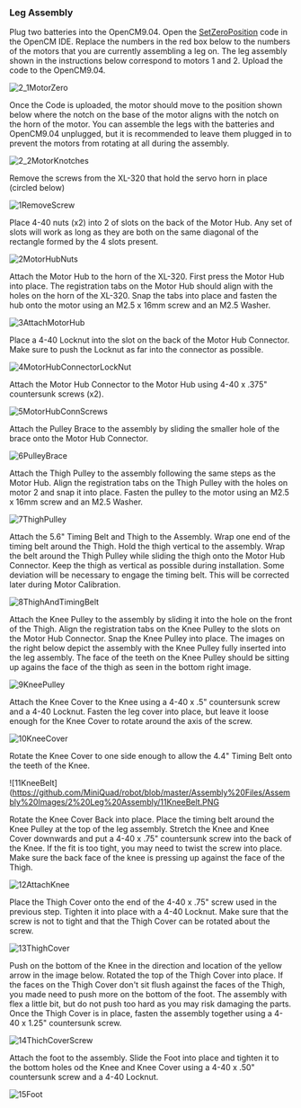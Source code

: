 ### Leg Assembly

Plug two batteries into the OpenCM9.04. Open the [SetZeroPosition](https://github.com/MiniQuad/robot/blob/master/Assembly%20Files/Assembly%20Code/SetZeroPosition.ino) code in the OpenCM IDE. Replace the numbers in the red box below to the numbers of the motors that you are currently assembling a leg on. The leg assembly shown in the instructions below correspond to motors 1 and 2. Upload the code to the OpenCM9.04. 

![2_1MotorZero](https://github.com/MiniQuad/robot/blob/master/Assembly%20Files/Assembly%20Images/2%20Leg%20Assembly/2_1MotorZero.PNG)

Once the Code is uploaded, the motor should move to the position shown below where the notch on the base of the motor aligns with the notch on the horn of the motor. You can assemble the legs with the batteries and OpenCM9.04 unplugged, but it is recommended to leave them plugged in to prevent the motors from rotating at all during the assembly.

![2_2MotorKnotches](https://github.com/MiniQuad/robot/blob/master/Assembly%20Files/Assembly%20Images/2%20Leg%20Assembly/2_2MotorKnotches.jpg)

Remove the screws from the XL-320 that hold the servo horn in place (circled below)

![1RemoveScrew](https://user-images.githubusercontent.com/69541527/90920506-6e29af00-e3b6-11ea-943d-a18cfbcd0f94.PNG)

Place 4-40 nuts (x2) into 2 of slots on the back of the Motor Hub. Any set of slots will work as long as they are both on the same diagonal of the rectangle formed by the 4 slots present.

![2MotorHubNuts](https://github.com/MiniQuad/robot/blob/master/Assembly%20Files/Assembly%20Images/2%20Leg%20Assembly/2MotorHubNuts.PNG)

Attach the Motor Hub to the horn of the XL-320. First press the Motor Hub into place. The registration tabs on the Motor Hub should align with the holes on the horn of the XL-320. Snap the tabs into place and fasten the hub onto the motor using an M2.5 x 16mm screw and an M2.5 Washer.

![3AttachMotorHub](https://github.com/MiniQuad/robot/blob/master/Assembly%20Files/Assembly%20Images/2%20Leg%20Assembly/3AttachMotorHub.PNG)

Place a 4-40 Locknut into the slot on the back of the Motor Hub Connector. Make sure to push the Locknut as far into the connector as possible.

![4MotorHubConnectorLockNut](https://github.com/MiniQuad/robot/blob/master/Assembly%20Files/Assembly%20Images/2%20Leg%20Assembly/4MotorHubConnectorLockNut.PNG)

Attach the Motor Hub Connector to the Motor Hub using 4-40 x .375" countersunk screws (x2). 

![5MotorHubConnScrews](https://github.com/MiniQuad/robot/blob/master/Assembly%20Files/Assembly%20Images/2%20Leg%20Assembly/5MotorHubConnScrews.PNG)

Attach the Pulley Brace to the assembly by sliding the smaller hole of the brace onto the Motor Hub Connector.

![6PulleyBrace](https://github.com/MiniQuad/robot/blob/master/Assembly%20Files/Assembly%20Images/2%20Leg%20Assembly/6PulleyBrace.PNG)

Attach the Thigh Pulley to the assembly following the same steps as the Motor Hub. Align the registration tabs on the Thigh Pulley with the holes on motor 2 and snap it into place. Fasten the pulley to the motor using an M2.5 x 16mm screw and an M2.5 Washer.

![7ThighPulley](https://github.com/MiniQuad/robot/blob/master/Assembly%20Files/Assembly%20Images/2%20Leg%20Assembly/7ThighPulley.PNG)

Attach the 5.6" Timing Belt and Thigh to the Assembly. Wrap one end of the timing belt around the Thigh. Hold the thigh vertical to the assembly. Wrap the belt around the Thigh Pulley while sliding the thigh onto the Motor Hub Connector. Keep the thigh as vertical as possible during installation. Some deviation will be necessary to engage the timing belt. This will be corrected later during Motor Calibration.

![8ThighAndTimingBelt](https://github.com/MiniQuad/robot/blob/master/Assembly%20Files/Assembly%20Images/2%20Leg%20Assembly/8ThighAndTimingBelt.PNG)

Attach the Knee Pulley to the assembly by sliding it into the hole on the front of the Thigh. Align the registration tabs on the Knee Pulley to the slots on the Motor Hub Connector. Snap the Knee Pulley into place. The images on the right below depict the assembly with the Knee Pulley fully inserted into the leg assembly. The face of the teeth on the Knee Pulley should be sitting up agains the face of the thigh as seen in the bottom right image. 

![9KneePulley](https://github.com/MiniQuad/robot/blob/master/Assembly%20Files/Assembly%20Images/2%20Leg%20Assembly/9KneePulley.PNG)

Attach the Knee Cover to the Knee using a 4-40 x .5" countersunk screw and a 4-40 Locknut. Fasten the leg cover into place, but leave it loose enough for the Knee Cover to rotate around the axis of the screw.

![10KneeCover](https://github.com/MiniQuad/robot/blob/master/Assembly%20Files/Assembly%20Images/2%20Leg%20Assembly/10KneeCover.PNG)

Rotate the Knee Cover to one side enough to allow the 4.4" Timing Belt onto the teeth of the Knee.

![11KneeBelt](https://github.com/MiniQuad/robot/blob/master/Assembly%20Files/Assembly%20Images/2%20Leg%20Assembly/11KneeBelt.PNG

Rotate the Knee Cover Back into place. Place the timing belt around the Knee Pulley at the top of the leg assembly. Stretch the Knee and Knee Cover downwards and put a 4-40 x .75" countersunk screw into the back of the Knee. If the fit is too tight, you may need to twist the screw into place. Make sure the back face of the knee is pressing up against the face of the Thigh.

![12AttachKnee](https://github.com/MiniQuad/robot/blob/master/Assembly%20Files/Assembly%20Images/2%20Leg%20Assembly/12AttachKnee.PNG)

Place the Thigh Cover onto the end of the 4-40 x .75" screw used in the previous step. Tighten it into place with a 4-40 Locknut. Make sure that the screw is not to tight and that the Thigh Cover can be rotated about the screw.

![13ThighCover](https://github.com/MiniQuad/robot/blob/master/Assembly%20Files/Assembly%20Images/2%20Leg%20Assembly/13ThighCover.PNG)

Push on the bottom of the Knee in the direction and location of the yellow arrow in the image below. Rotated the top of the Thigh Cover into place. If the faces on the Thigh Cover don't sit flush against the faces of the Thigh, you made need to push more on the bottom of the foot. The assembly with flex a little bit, but do not push too hard as you may risk damaging the parts. Once the Thigh Cover is in place, fasten the assembly together using a 4-40 x 1.25" countersunk screw.

![14ThichCoverScrew](https://github.com/MiniQuad/robot/blob/master/Assembly%20Files/Assembly%20Images/2%20Leg%20Assembly/14ThichCoverScrew.PNG)

Attach the foot to the assembly. Slide the Foot into place and tighten it to the bottom holes od the Knee and Knee Cover using a 4-40 x .50" countersunk screw and a 4-40 Locknut.

![15Foot](https://github.com/MiniQuad/robot/blob/master/Assembly%20Files/Assembly%20Images/2%20Leg%20Assembly/15Foot.PNG)
